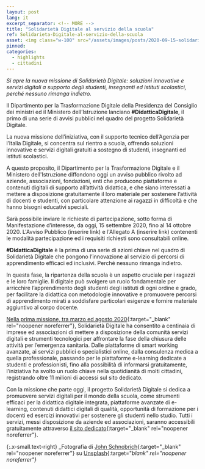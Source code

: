```yaml
---
layout: post
lang: it
excerpt_separator: <!-- MORE -->
title: "Solidarietà Digitale al servizio della scuola"
ref: Solidarieta-Digitale-al-servizio-della-scuola
asset: <img class="w-100" src="/assets/images/posts/2020-09-15-solidarieta-digitale-fase-2.jpg" alt="Solidarietà Digitale al servizio della scuola"/>
pinned:
categories:
  - highlights
  - cittadini
---
```


_Si apre la nuova missione di Solidarietà Digitale: soluzioni innovative e servizi digitali a supporto degli studenti, insegnanti ed istituti scolastici, perché nessuno rimanga indietro._

<!-- MORE -->

Il Dipartimento per la Trasformazione Digitale della Presidenza del Consiglio dei ministri ed il Ministero dell’Istruzione lanciano **#DidatticaDigitale**, il primo di una serie di avvisi pubblici nel quadro del progetto Solidarietà Digitale.  
 
La nuova missione dell’iniziativa, con il supporto tecnico dell’Agenzia per l’Italia Digitale, si concentra sul rientro a scuola, offrendo soluzioni innovative e servizi digitali gratuiti a sostegno di studenti, insegnanti ed istituti scolastici.  

A questo proposito, il Dipartimento per la Trasformazione Digitale e il Ministero dell'Istruzione diffondono oggi un avviso pubblico rivolto ad aziende, associazioni, fondazioni, enti che producono piattaforme e contenuti digitali di supporto all’attività didattica, e che siano interessati a mettere a disposizione gratuitamente il loro materiale per sostenere l’attività di docenti e studenti, con particolare attenzione ai ragazzi in difficoltà e che hanno bisogni educativi speciali.  

Sarà possibile inviare le richieste di partecipazione, sotto forma di Manifestazione d’interesse, da oggi, 15  settembre 2020, fino al 14 ottobre 2020. L'Avviso Pubblico (inserire link) e l'Allegato A (inserire link) contenenti le modalità partecipazione ed i requisiti richiesti sono consultabili online.  

**#DidatticaDigitale** è la prima di una serie di azioni chiave nel quadro di Solidarietà Digitale che pongono l’innovazione al servizio di percorsi di apprendimento efficaci ed inclusivi. Perché nessuno rimanga indietro.  

In questa fase, la ripartenza della scuola è un aspetto cruciale per i ragazzi e le loro famiglie. Il digitale può svolgere un ruolo fondamentale per arricchire l’apprendimento degli studenti degli istituti di ogni ordine e grado, per facilitare la didattica con metodologie innovative e promuovere percorsi di apprendimento mirati a soddisfare particolari esigenze e fornire materiale aggiuntivo al corpo docente.  

[Nella prima missione, tra marzo ed agosto 2020](https://innovazione.gov.it/coronavirus-solidarieta-digitale-in-tutta-italia/){:target="_blank" rel="noopener noreferrer"}, Solidarietà Digitale ha consentito a centinaia di imprese ed associazioni di mettere a disposizione della comunità  servizi digitali e strumenti tecnologici per affrontare la fase della chiusura delle attività per l’emergenza sanitaria. Dalle piattaforme di smart working avanzate, ai servizi pubblici o specialistici online, dalla consulenza medica a quella professionale, passando per le piattaforme e-learning dedicate a studenti e professionisti, fino alla possibilità di informarsi gratuitamente, l’iniziativa ha svolto un ruolo chiave nella quotidianità di molti cittadini, registrando oltre 11 milioni di accessi sul sito dedicato.  

Con la missione che parte oggi, il progetto Solidarietà Digitale si dedica a promuovere servizi digitali per il mondo della scuola, come strumenti efficaci per la didattica digitale integrata, piattaforme avanzate di e-learning, contenuti didattici digitali di qualità, opportunità di formazione per i docenti ed esercizi innovativi per sostenere gli studenti nello studio. Tutti i servizi, messi disposizione da aziende ed associazioni, saranno accessibili gratuitamente attraverso [il sito dedicato](https://solidarietadigitale.agid.gov.it/#/){:target="_blank" rel="noopener noreferrer"}.  


{:.x-small.text-right}
_Fotografia di [John Schnobrich](https://unsplash.com/@johnschno?utm_source=unsplash&utm_medium=referral&utm_content=creditCopyText){:target="_blank" rel="noopener noreferrer"} su [Unsplash](https://unsplash.com/?utm_source=unsplash&utm_medium=referral&utm_content=creditCopyText){:target="_blank" rel="noopener noreferrer"}_

